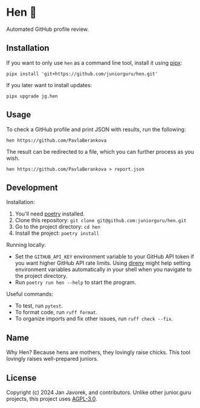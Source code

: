 # Hen 🐔
Automated GitHub profile review.

## Installation

If you want to only use `hen` as a command line tool, install it using [pipx](https://pipx.pypa.io/):

```
pipx install 'git+https://github.com/juniorguru/hen.git'
```

If you later want to install updates:

```
pipx upgrade jg.hen
```

## Usage

To check a GitHub profile and print JSON with results, run the following:

```
hen https://github.com/PavlaBerankova
```

The result can be redirected to a file, which you can further process as you wish.

```
hen https://github.com/PavlaBerankova > report.json
```

## Development

Installation:

1.  You'll need [poetry](https://python-poetry.org/) installed.
2.  Clone this repository: `git clone git@github.com:juniorguru/hen.git`
3.  Go to the project directory: `cd hen`
4.  Install the project: `poetry install`

Running locally:

-   Set the `GITHUB_API_KEY` environment variable to your GitHub API token if you want higher GitHub API rate limits.
    Using [direnv](https://direnv.net/) might help setting environment variables automatically in your shell when you navigate to the project directory.
-   Run `poetry run hen --help` to start the program.

Useful commands:

-   To test, run `pytest`.
-   To format code, run `ruff format`.
-   To organize imports and fix other issues, run `ruff check --fix`.

## Name
Why Hen?
Because hens are mothers, they lovingly raise chicks.
This tool lovingly raises well-prepared juniors.

## License
Copyright (c) 2024 Jan Javorek, and contributors.
Unlike other junior.guru projects, this project uses [AGPL-3.0](LICENSE).
